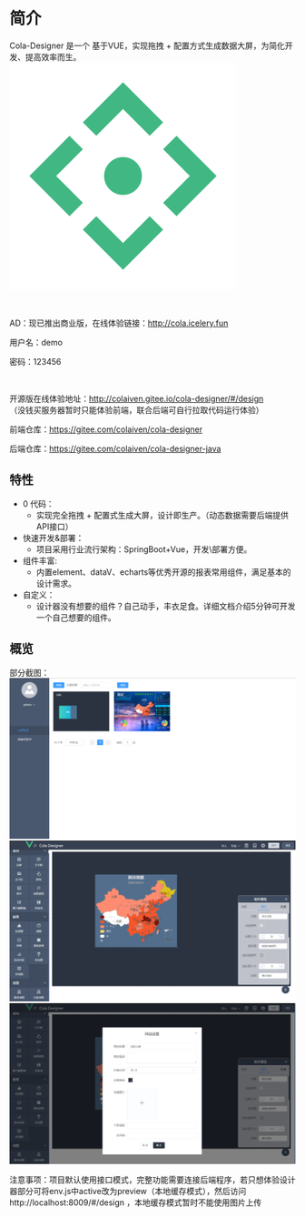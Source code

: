 # 简介
Cola-Designer 是一个 基于VUE，实现拖拽 + 配置方式生成数据大屏，为简化开发、提高效率而生。
![](../.vuepress/public/logo.svg)

<br>

AD：现已推出商业版，在线体验链接：<a href="http://cola.icelery.fun" target="_blank">http://cola.icelery.fun </a>

用户名：demo

密码：123456

<br>

开源版在线体验地址：<a href="http://colaiven.gitee.io/cola-designer/#/design" target="_blank">http://colaiven.gitee.io/cola-designer/#/design</a>   
（没钱买服务器暂时只能体验前端，联合后端可自行拉取代码运行体验）   

前端仓库：<a href="https://gitee.com/colaiven/cola-designer" target="_blank">https://gitee.com/colaiven/cola-designer</a>   

后端仓库：<a href="https://gitee.com/colaiven/cola-designer-java" target="_blank">https://gitee.com/colaiven/cola-designer-java</a>   

## 特性
* 0 代码：
  * 实现完全拖拽 + 配置式生成大屏，设计即生产。（动态数据需要后端提供API接口）
* 快速开发&部署：
  * 项目采用行业流行架构：SpringBoot+Vue，开发\部署方便。
* 组件丰富:
  * 内置element、dataV、echarts等优秀开源的报表常用组件，满足基本的设计需求。
* 自定义：
  * 设计器没有想要的组件？自己动手，丰衣足食。详细文档介绍5分钟可开发一个自己想要的组件。

## 概览
部分截图：
![](../.vuepress/public/designer/m2.png)
![](../.vuepress/public/designer/d2.png)
![](../.vuepress/public/designer/d3.png)

注意事项：项目默认使用接口模式，完整功能需要连接后端程序，若只想体验设计器部分可将env.js中active改为preview（本地缓存模式），然后访问http://localhost:8009/#/design  ，本地缓存模式暂时不能使用图片上传

